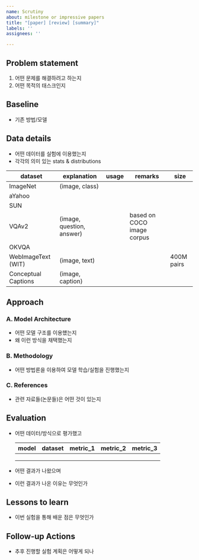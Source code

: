 ```yaml
---
name: Scrutiny
about: milestone or impressive papers
title: "[paper] [review] [summary]"
labels: ''
assignees: ''

---
```


## Problem statement

1. 어떤 문제를 해결하려고 하는지
2. 어떤 목적의 태스크인지

## Baseline

- 기존 방법/모델

## Data details

- 어떤 데이터를 실험에 이용했는지
- 각각의 의미 있는 stats & distributions

| dataset | explanation | usage | remarks | size |
| --- | --- | --- | --- | --- |
| ImageNet | (image, class) |  |  |  |
| aYahoo |  |  |  |  |
| SUN |  |  |  |  |
| VQAv2 | (image, question, answer) |  | based on COCO image corpus |  |
| OKVQA |  |  |  |  |
| WebImageText (WIT) | (image, text) |  |  | 400M pairs |
| Conceptual Captions | (image, caption) |  |  |  |

## Approach

### A. Model Architecture

- 어떤 모델 구조를 이용헀는지
- 왜 이런 방식을 채택했는지

### B. Methodology

- 어떤 방법론을 이용하여 모델 학습/실험을 진행했는지

### C. References

- 관련 자료들(논문들)은 어떤 것이 있는지

## Evaluation

- 어떤 데이터/방식으로 평가했고
    
    
    | model | dataset | metric_1 | metric_2 | metric_3 |
    | --- | --- | --- | --- | --- |
    |  |  |  |  |  |
    |  |  |  |  |  |
    |  |  |  |  |  |
- 어떤 결과가 나왔으며
- 이런 결과가 나온 이유는 무엇인가

## Lessons to learn

- 이번 실험을 통해 배운 점은 무엇인가

## Follow-up Actions

- 추후 진행할 실험 계획은 어떻게 되나
